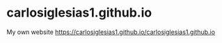 # carlosiglesias1.github.io
My own website
https://carlosiglesias1.github.io/carlosiglesias1.github.io

